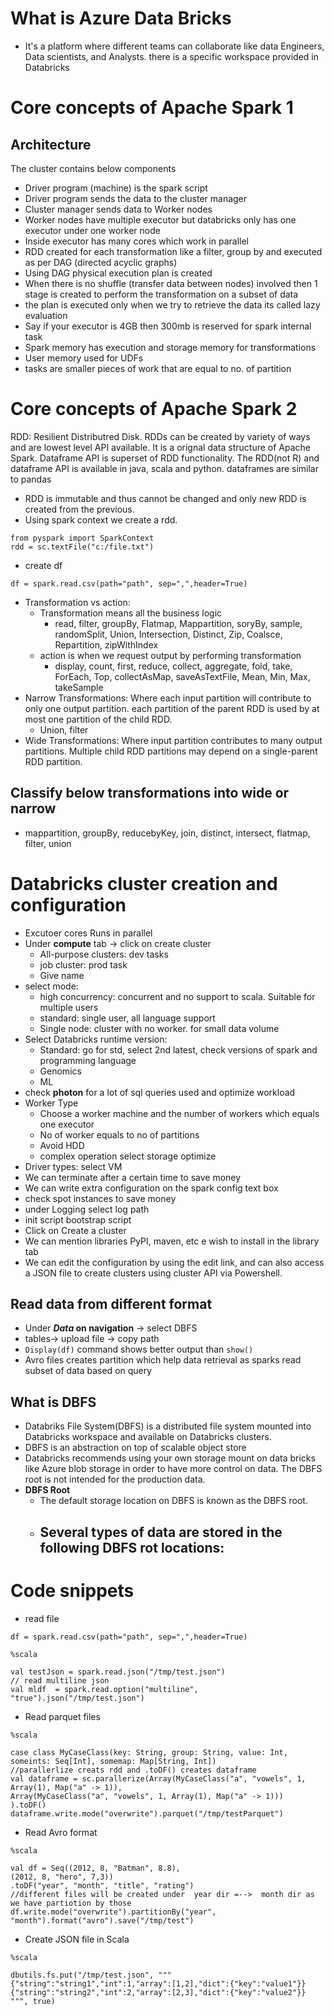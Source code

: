 # What is Azure Data Bricks
- It's a platform where different teams can collaborate like data Engineers, Data scientists, and Analysts. there is a specific workspace provided in Databricks

# Core concepts of Apache Spark 1
## Architecture
The cluster contains below components
- Driver program (machine) is the spark script
- Driver program sends the data to the cluster manager 
- Cluster manager sends data to Worker nodes
- Worker nodes have multiple executor but databricks only has one executor under one worker node
- Inside executor has many cores which work in parallel 
-  RDD created for each transformation like a filter, group by and executed as per DAG (directed acyclic graphs) 
- Using DAG physical execution plan is created
- When there is no shuffle (transfer data between nodes) involved then 1 stage is created to perform the transformation on a subset of data
- the plan is executed only when we try to retrieve the data its called lazy evaluation
- Say if your executor is 4GB then 300mb is reserved for spark internal task
- Spark memory has execution and storage memory for transformations
- User memory used for UDFs
- tasks are smaller pieces of work that are equal to no. of partition

# Core concepts of Apache Spark 2
RDD: Resilient Distributred Disk. RDDs can be created by variety of ways and are lowest level API available. It is a orignal data structure of Apache Spark. Dataframe API is superset of RDD functionality. The RDD(not R) and dataframe API is available in java, scala and python. dataframes are similar to pandas
- RDD is immutable and thus cannot be changed and only new RDD is created from the previous.
- Using spark context we create a rdd.
```
from pyspark import SparkContext
rdd = sc.textFile("c:/file.txt")
```
- create df
```
df = spark.read.csv(path="path", sep=",",header=True)
```  
- Transformation vs action:
  - Transformation means all the business logic
    - read, filter, groupBy, Flatmap, Mappartition, soryBy, sample, randomSplit, Union, Intersection, Distinct, Zip, Coalsce, Repartition, zipWithIndex
  - action is when we request output by performing transformation
    - display, count, first, reduce, collect, aggregate, fold, take, ForEach, Top, collectAsMap, saveAsTextFile, Mean, Min, Max, takeSample
- Narrow Transformations: Where each input partition will contribute to only one output partition. each partition of the parent RDD is used by at most one partition of the child RDD.
  - Union, filter 
- Wide Transformations: Where input partition contributes to many output partitions. Multiple child RDD partitions may depend on a single-parent RDD partition.
##  Classify below transformations into wide or narrow
- mappartition, groupBy, reducebyKey, join, distinct, intersect, flatmap, filter, union

# Databricks cluster creation and configuration
- Excutoer cores Runs in parallel
- Under **compute** tab -> click on create cluster
  - All-purpose clusters: dev tasks 
  - job cluster: prod task
  - Give name
- select mode:
  - high concurrency: concurrent and no support to scala. Suitable for multiple users
  - standard: single user, all language support
  - Single node: cluster with no worker. for small data volume
- Select Databricks runtime version:
  - Standard: go for std, select 2nd latest, check versions of spark and programming language
  - Genomics
  - ML
- check **photon** for a lot of sql queries used and optimize workload
- Worker Type
  - Choose a worker machine and the number of workers which equals one executor
  - No of worker equals to no of partitions
  - Avoid HDD
  - complex operation select storage optimize
- Driver types: select VM
- We can terminate after a certain time to save money
- We can write extra configuration on the spark config text box
- check spot instances to save money
- under Logging select log path
- init script  bootstrap script
-  Click on Create a cluster
-  We can mention libraries PyPI, maven, etc e wish to install in the library tab
-  We can edit the configuration by using the edit link, and can also access a JSON file to create clusters using cluster API via Powershell.

## Read data from different format
- Under **_Data_ on navigation** -> select DBFS
- tables-> upload file -> copy path
- `Display(df)` command shows better output than `show()`
- Avro files creates partition which help data retrieval as sparks read subset of data based on query

## What is DBFS
- Databriks File System(DBFS) is a distributed file system mounted into Databricks workspace and available on Databricks clusters.
- DBFS is an abstraction on top of scalable object store 
- Databricks recommends using your own storage mount on data bricks like Azure blob storage in order to have more control on data. The DBFS root is not intended for the production data.
- **DBFS Root**
  - The default storage location on DBFS is known as the DBFS root.
  - Several types of data are stored in the following DBFS rot locations:
    - 




# Code snippets
- read file
```
df = spark.read.csv(path="path", sep=",",header=True)
```

```
%scala

val testJson = spark.read.json("/tmp/test.json")
// read multiline json
val mldf  = spark.read.option("multiline", "true").json("/tmp/test.json")

```
- Read parquet files
```
%scala

case class MyCaseClass(key: String, group: String, value: Int, someints: Seq[Int], somemap: Map[String, Int])
//parallerlize creats rdd and .toDF() creates dataframe
val dataframe = sc.parallerize(Array(MyCaseClass("a", "vowels", 1, Array(1), Map("a" -> 1)),
Array(MyCaseClass("a", "vowels", 1, Array(1), Map("a" -> 1)))
).toDF()
dataframe.write.mode("overwrite").parquet("/tmp/testParquet")

```

- Read Avro format
```
%scala

val df = Seq((2012, 8, "Batman", 8.8),
(2012, 8, "hero", 7,3))
.toDF("year", "month", "title", "rating")
//different files will be created under  year dir =-->  month dir as we have partiotion by those 
df.write.mode("overwrite").partitionBy("year", "month").format("avro").save("/tmp/test")

```


- Create JSON file in Scala
```
%scala

dbutils.fs.put("/tmp/test.json", """
{"string":"string1","int":1,"array":[1,2],"dict":{"key":"value1"}}
{"string":"string2","int":2,"array":[2,3],"dict":{"key":"value2"}}
""", true)
```





